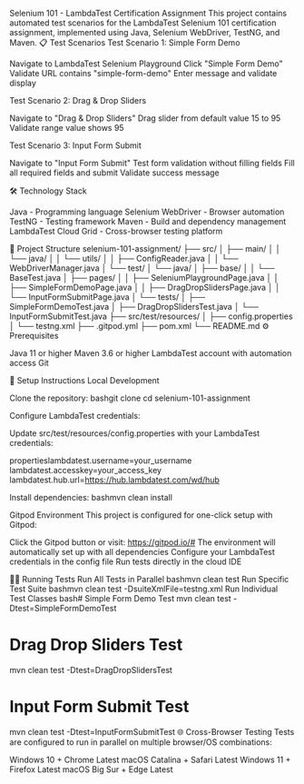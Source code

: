 Selenium 101 - LambdaTest Certification Assignment
This project contains automated test scenarios for the LambdaTest Selenium 101 certification assignment, implemented using Java, Selenium WebDriver, TestNG, and Maven.
📋 Test Scenarios
Test Scenario 1: Simple Form Demo

Navigate to LambdaTest Selenium Playground
Click "Simple Form Demo"
Validate URL contains "simple-form-demo"
Enter message and validate display

Test Scenario 2: Drag & Drop Sliders

Navigate to "Drag & Drop Sliders"
Drag slider from default value 15 to 95
Validate range value shows 95

Test Scenario 3: Input Form Submit

Navigate to "Input Form Submit"
Test form validation without filling fields
Fill all required fields and submit
Validate success message

🛠️ Technology Stack

Java - Programming language
Selenium WebDriver - Browser automation
TestNG - Testing framework
Maven - Build and dependency management
LambdaTest Cloud Grid - Cross-browser testing platform

📁 Project Structure
selenium-101-assignment/
├── src/
│   ├── main/
│   │   └── java/
│   │       └── utils/
│   │           ├── ConfigReader.java
│   │           └── WebDriverManager.java
│   └── test/
│       └── java/
│           ├── base/
│           │   └── BaseTest.java
│           ├── pages/
│           │   ├── SeleniumPlaygroundPage.java
│           │   ├── SimpleFormDemoPage.java
│           │   ├── DragDropSlidersPage.java
│           │   └── InputFormSubmitPage.java
│           └── tests/
│               ├── SimpleFormDemoTest.java
│               ├── DragDropSlidersTest.java
│               └── InputFormSubmitTest.java
├── src/test/resources/
│   ├── config.properties
│   └── testng.xml
├── .gitpod.yml
├── pom.xml
└── README.md
⚙️ Prerequisites

Java 11 or higher
Maven 3.6 or higher
LambdaTest account with automation access
Git

🚀 Setup Instructions
Local Development

Clone the repository:
bashgit clone <repository-url>
cd selenium-101-assignment

Configure LambdaTest credentials:

Update src/test/resources/config.properties with your LambdaTest credentials:

propertieslambdatest.username=your_username
lambdatest.accesskey=your_access_key
lambdatest.hub.url=https://hub.lambdatest.com/wd/hub

Install dependencies:
bashmvn clean install


Gitpod Environment
This project is configured for one-click setup with Gitpod:

Click the Gitpod button or visit: https://gitpod.io/#<repository-url>
The environment will automatically set up with all dependencies
Configure your LambdaTest credentials in the config file
Run tests directly in the cloud IDE

🏃‍♂️ Running Tests
Run All Tests in Parallel
bashmvn clean test
Run Specific Test Suite
bashmvn clean test -DsuiteXmlFile=testng.xml
Run Individual Test Classes
bash# Simple Form Demo Test
mvn clean test -Dtest=SimpleFormDemoTest

# Drag Drop Sliders Test
mvn clean test -Dtest=DragDropSlidersTest

# Input Form Submit Test
mvn clean test -Dtest=InputFormSubmitTest
🌐 Cross-Browser Testing
Tests are configured to run in parallel on multiple browser/OS combinations:

Windows 10 + Chrome Latest
macOS Catalina + Safari Latest
Windows 11 + Firefox Latest
macOS Big Sur + Edge Latest